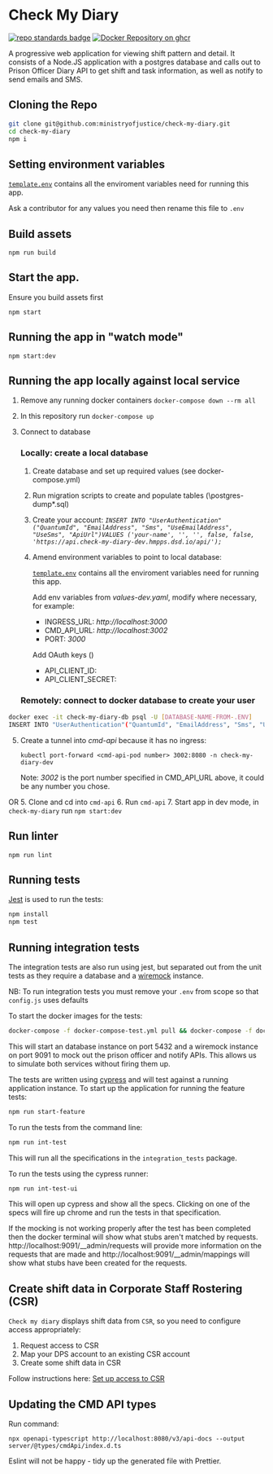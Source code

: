 # Check My Diary
[![repo standards badge](https://img.shields.io/badge/endpoint.svg?&style=flat&logo=github&url=https%3A%2F%2Foperations-engineering-reports.cloud-platform.service.justice.gov.uk%2Fapi%2Fv1%2Fcompliant_public_repositories%2Fcheck-my-diary)](https://operations-engineering-reports.cloud-platform.service.justice.gov.uk/public-report/check-my-diary "Link to report")
[![Docker Repository on ghcr](https://img.shields.io/badge/ghcr.io-repository-2496ED.svg?logo=docker)](https://ghcr.io/ministryofjustice/check-my-diary)

A progressive web application for viewing shift pattern and detail. It consists of a Node.JS application
with a postgres database and calls out to Prison Officer Diary API to get shift and task information, as well as notify
to send emails and SMS.

## Cloning the Repo

```bash
git clone git@github.com:ministryofjustice/check-my-diary.git
cd check-my-diary
npm i
```
## Setting environment variables
[`template.env`](./template.env) contains all the enviroment variables need for running this app.

Ask a contributor for any values you need then rename this file to `.env`

## Build assets
`npm run build`

## Start the app.
Ensure you build assets first

`npm start`


## Running the app in "watch mode"

`npm start:dev`


## Running the app locally against local service
1. Remove any running docker containers `docker-compose down --rm all`
2. In this repository run `docker-compose up`
3. Connect to database

   ### Locally: create a local database
      1. Create database and set up required values (see docker-compose.yml)
      2. Run migration scripts to create and populate tables (\postgres-dump\*.sql)
      3. Create your account: *`INSERT INTO "UserAuthentication"("QuantumId", "EmailAddress", "Sms", "UseEmailAddress", "UseSms", "ApiUrl")VALUES ('your-name', '', '', false, false, 'https://api.check-my-diary-dev.hmpps.dsd.io/api/');`*
      4. Amend environment variables to point to local database:

         [`template.env`](./template.env) contains all the enviroment variables need for running this app.

         Add env variables from *values-dev.yaml*, modify where necessary, for example:
         - INGRESS_URL: *http://localhost:3000*
         - CMD_API_URL: *http://localhost:3002*
         - PORT: *3000*

         Add OAuth keys (**<from kubernetes secrets>**)
         - API_CLIENT_ID:
         - API_CLIENT_SECRET:

      ### Remotely: connect to docker database to create your user

```bash
docker exec -it check-my-diary-db psql -U [DATABASE-NAME-FROM-.ENV]
INSERT INTO "UserAuthentication"("QuantumId", "EmailAddress", "Sms", "UseEmailAddress", "UseSms", "ApiUrl")VALUES ('your-name', '', '', false, false, 'https://api.check-my-diary-dev.hmpps.dsd.io/api/');
```
5. Create a tunnel into *cmd-api* because it has no ingress:

   `kubectl port-forward <cmd-api-pod number> 3002:8080 -n check-my-diary-dev`

   Note: *3002* is the port number specified in CMD_API_URL above, it could be any number you chose.

OR
5. Clone and cd into `cmd-api`
6. Run `cmd-api`
7. Start app in dev mode, in `check-my-diary` run `npm start:dev`

## Run linter

`npm run lint`

## Running tests

[Jest](https://jestjs.io/) is used to run the tests:

```bash
npm install
npm test
```

## Running integration tests

The integration tests are also run using jest, but separated out from the unit tests as they require a database and
a [wiremock](http://wiremock.org/) instance.

NB: To run integration tests you must remove your `.env` from scope so that `config.js` uses defaults

To start the docker images for the tests:

```bash
docker-compose -f docker-compose-test.yml pull && docker-compose -f docker-compose-test.yml up
```

This will start an database instance on port 5432 and a wiremock instance on port 9091 to mock out the prison officer and notify
APIs.  This allows us to simulate both services without firing them up.

The tests are written using [cypress](https://www.cypress.io/) and will test against a running application instance.
To start up the application for running the feature tests:

```bash
npm run start-feature
```

To run the tests from the command line:

```bash
npm run int-test
```

This will run all the specifications in the `integration_tests` package.

To run the tests using the cypress runner:

```bash
npm run int-test-ui
```

This will open up cypress and show all the specs.  Clicking on one of the specs will fire up chrome and run the tests in
that specification.

If the mocking is not working properly after the test has been completed then the docker terminal will show what stubs
aren't matched by requests. http://localhost:9091/__admin/requests will provide more information on the requests that
are made and http://localhost:9091/__admin/mappings will show what stubs have been created for the requests.

## Create shift data in Corporate Staff Rostering (CSR)

`Check my diary` displays shift data from `CSR`, so you need to configure access appropriately:
1. Request access to CSR
2. Map your DPS account to an existing CSR account
3. Create some shift data in CSR

Follow instructions here:
[Set up access to CSR](https://dsdmoj.atlassian.net/wiki/spaces/TI/pages/3564568692/Check+My+Diary+Onboarding)

## Updating the CMD API types

Run command:

`npx openapi-typescript http://localhost:8080/v3/api-docs --output server/@types/cmdApi/index.d.ts`

Eslint will not be happy - tidy up the generated file with Prettier.
